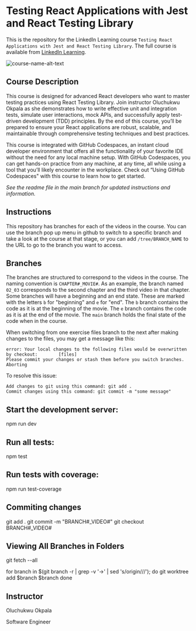 # Testing React Applications with Jest and React Testing Library
This is the repository for the LinkedIn Learning course `Testing React Applications with Jest and React Testing Library`. The full course is available from [LinkedIn Learning][lil-course-url].

![course-name-alt-text][lil-thumbnail-url] 

## Course Description

<p>This course is designed for advanced React developers who want to master testing practices using React Testing Library. Join instructor Oluchukwu Okpala as she demonstrates how to write effective unit and integration tests, simulate user interactions, mock APIs, and successfully apply test-driven development (TDD) principles. By the end of this course, you’ll be prepared to ensure your React applications are robust, scalable, and maintainable through comprehensive testing techniques and best practices.</p><p>This course is integrated with GitHub Codespaces, an instant cloud developer environment that offers all the functionality of your favorite IDE without the need for any local machine setup. With GitHub Codespaces, you can get hands-on practice from any machine, at any time, all while using a tool that you’ll likely encounter in the workplace. Check out “Using GitHub Codespaces" with this course to learn how to get started.</p>

_See the readme file in the main branch for updated instructions and information._
## Instructions
This repository has branches for each of the videos in the course. You can use the branch pop up menu in github to switch to a specific branch and take a look at the course at that stage, or you can add `/tree/BRANCH_NAME` to the URL to go to the branch you want to access.

## Branches
The branches are structured to correspond to the videos in the course. The naming convention is `CHAPTER#_MOVIE#`. As an example, the branch named `02_03` corresponds to the second chapter and the third video in that chapter. 
Some branches will have a beginning and an end state. These are marked with the letters `b` for "beginning" and `e` for "end". The `b` branch contains the code as it is at the beginning of the movie. The `e` branch contains the code as it is at the end of the movie. The `main` branch holds the final state of the code when in the course.

When switching from one exercise files branch to the next after making changes to the files, you may get a message like this:

    error: Your local changes to the following files would be overwritten by checkout:        [files]
    Please commit your changes or stash them before you switch branches.
    Aborting

To resolve this issue:
	
    Add changes to git using this command: git add .
	Commit changes using this command: git commit -m "some message"


## Start the development server:
npm run dev

## Run all tests:
npm test

## Run tests with coverage:
npm run test-coverage

## Commiting changes
git add .
git commit -m "BRANCH#_VIDEO#"
git checkout BRANCH#_VIDEO#

## Viewing All Branches in Folders
git fetch --all

for branch in $(git branch -r | grep -v '\->' | sed 's/origin\///'); do
  git worktree add $branch $branch
done

## Instructor

Oluchukwu Okpala

Software Engineer

[0]: # (Replace these placeholder URLs with actual course URLs)

[lil-course-url]: https://www.linkedin.com/learning/testing-react-applications-with-jest-and-react-testing-library
[lil-thumbnail-url]: https://media.licdn.com/dms/image/v2/D560DAQHQsTjEe9r2wQ/learning-public-crop_675_1200/B56ZhSEsP5H0AY-/0/1753723619112?e=2147483647&v=beta&t=rHAPD4UaACGdo37VOX43Lg4MJ0XqN0GVfA-kyCk1PS4

